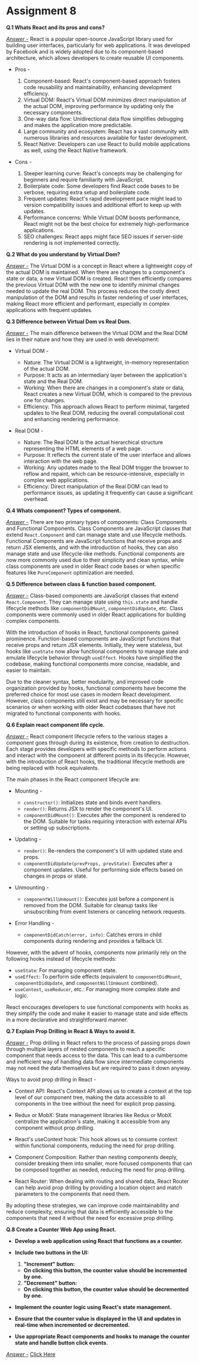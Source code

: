 # Assignment 8

**Q.1 Whats React and its pros and cons?**

<u>_Answer -_</u> React is a popular open-source JavaScript library used for building user interfaces, particularly for web applications. It was developed by Facebook and is widely adopted due to its component-based architecture, which allows developers to create reusable UI components.

- Pros -

  1. Component-based: React's component-based approach fosters code reusability and maintainability, enhancing development efficiency.
  2. Virtual DOM: React's Virtual DOM minimizes direct manipulation of the actual DOM, improving performance by updating only the necessary components.
  3. One-way data flow: Unidirectional data flow simplifies debugging and makes the application more predictable.
  4. Large community and ecosystem: React has a vast community with numerous libraries and resources available for faster development.
  5. React Native: Developers can use React to build mobile applications as well, using the React Native framework.

- Cons -

  1. Steeper learning curve: React's concepts may be challenging for beginners and require familiarity with JavaScript.
  2. Boilerplate code: Some developers find React code bases to be verbose, requiring extra setup and boilerplate code.
  3. Frequent updates: React's rapid development pace might lead to version compatibility issues and additional effort to keep up with updates.
  4. Performance concerns: While Virtual DOM boosts performance, React might not be the best choice for extremely high-performance applications.
  5. SEO challenges: React apps might face SEO issues if server-side rendering is not implemented correctly.

**Q.2 What do you understand by Virtual Dom?**

<u>_Answer -_</u> The Virtual DOM is a concept in React where a lightweight copy of the actual DOM is maintained. When there are changes to a component's state or data, a new Virtual DOM is created. React then efficiently compares the previous Virtual DOM with the new one to identify minimal changes needed to update the real DOM. This process reduces the costly direct manipulation of the DOM and results in faster rendering of user interfaces, making React more efficient and performant, especially in complex applications with frequent updates.

**Q.3 Difference between Virtual Dom vs Real Dom.**

<u>_Answer -_</u> The main difference between the Virtual DOM and the Real DOM lies in their nature and how they are used in web development:

- Virtual DOM -

  - Nature: The Virtual DOM is a lightweight, in-memory representation of the actual DOM.
  - Purpose: It acts as an intermediary layer between the application's state and the Real DOM.
  - Working: When there are changes in a component's state or data, React creates a new Virtual DOM, which is compared to the previous one for changes.
  - Efficiency: This approach allows React to perform minimal, targeted updates to the Real DOM, reducing the overall computational cost and enhancing rendering performance.

- Real DOM -

  - Nature: The Real DOM is the actual hierarchical structure representing the HTML elements of a web page.
  - Purpose: It reflects the current state of the user interface and allows interaction with the web page.
  - Working: Any updates made to the Real DOM trigger the browser to reflow and repaint, which can be resource-intensive, especially in complex web applications.
  - Efficiency: Direct manipulation of the Real DOM can lead to performance issues, as updating it frequently can cause a significant overhead.

**Q.4 Whats component? Types of component.**

<u>_Answer -_</u> There are two primary types of components: Class Components and Functional Components. Class Components are JavaScript classes that extend `React.Component` and can manage state and use lifecycle methods. Functional Components are JavaScript functions that receive props and return JSX elements, and with the introduction of hooks, they can also manage state and use lifecycle-like methods. Functional components are now more commonly used due to their simplicity and clean syntax, while class components are used in older React code bases or when specific features like `PureComponent` optimization are needed.

**Q.5 Difference between class & function based component.**

<u>_Answer -_</u> Class-based components are JavaScript classes that extend `React.Component`. They can manage state using `this.state` and handle lifecycle methods like `componentDidMount`, `componentDidUpdate`, etc. Class components were commonly used in older React applications for building complex components.

With the introduction of hooks in React, functional components gained prominence. Function-based components are JavaScript functions that receive props and return JSX elements. Initially, they were stateless, but hooks like `useState` now allow functional components to manage state and emulate lifecycle behavior through `useEffect`. Hooks have simplified the codebase, making functional components more concise, readable, and easier to maintain.

Due to the cleaner syntax, better modularity, and improved code organization provided by hooks, functional components have become the preferred choice for most use cases in modern React development. However, class components still exist and may be necessary for specific scenarios or when working with older React codebases that have not migrated to functional components with hooks.

**Q.6 Explain react component life cycle.**

<u>_Answer -_</u> React component lifecycle refers to the various stages a component goes through during its existence, from creation to destruction. Each stage provides developers with specific methods to perform actions and interact with the component at different points in its lifecycle. However, with the introduction of React hooks, the traditional lifecycle methods are being replaced with hook equivalents.

The main phases in the React component lifecycle are:

- Mounting -

  - `constructor()`: Initializes state and binds event handlers.
  - `render()`: Returns JSX to render the component's UI.
  - `componentDidMount()`: Executes after the component is rendered to the DOM. Suitable for tasks requiring interaction with external APIs or setting up subscriptions.

- Updating -

  - `render()`: Re-renders the component's UI with updated state and props.
  - `componentDidUpdate(prevProps, prevState)`: Executes after a component updates. Useful for performing side effects based on changes in props or state.

- Unmounting -

  - `componentWillUnmount()`: Executes just before a component is removed from the DOM. Suitable for cleanup tasks like unsubscribing from event listeners or canceling network requests.

- Error Handling -

  - `componentDidCatch(error, info)`: Catches errors in child components during rendering and provides a fallback UI.

However, with the advent of hooks, components now primarily rely on the following hooks instead of lifecycle methods:

- `useState`: For managing component state.
- `useEffect`: To perform side effects (equivalent to `componentDidMount`, `componentDidUpdate`, and `componentWillUnmount` combined).
- `useContext`, `useReducer`, etc.: For managing more complex state and logic.

React encourages developers to use functional components with hooks as they simplify the code and make it easier to manage state and side effects in a more declarative and straightforward manner.

**Q.7 Explain Prop Drilling in React & Ways to avoid it.**

<u>_Answer -_</u> Prop drilling in React refers to the process of passing props down through multiple layers of nested components to reach a specific component that needs access to the data. This can lead to a cumbersome and inefficient way of handling data flow since intermediate components may not need the data themselves but are required to pass it down anyway.

Ways to avoid prop drilling in React -

- Context API: React's Context API allows us to create a context at the top level of our component tree, making the data accessible to all components in the tree without the need for explicit prop passing.

- Redux or MobX: State management libraries like Redux or MobX centralize the application's state, making it accessible from any component without prop drilling.

- React's useContext hook: This hook allows us to consume context within functional components, reducing the need for prop drilling.

- Component Composition: Rather than nesting components deeply, consider breaking them into smaller, more focused components that can be composed together as needed, reducing the need for prop drilling.

- React Router: When dealing with routing and shared data, React Router can help avoid prop drilling by providing a location object and match parameters to the components that need them.

By adopting these strategies, we can improve code maintainability and reduce complexity, ensuring that data is efficiently accessible to the components that need it without the need for excessive prop drilling.

**Q.8 Create a Counter Web App using React.**

- **Develop a web application using React that functions as a counter.**
- **Include two buttons in the UI:**

  1. **"Increment" button:**

  - **On clicking this button, the counter value should be incremented by one.**

  2. **"Decrement" button:**

  - **On clicking this button, the counter value should be decremented by one.**

- **Implement the counter logic using React's state management.**
- **Ensure that the counter value is displayed in the UI and updates in real-time when incremented or decremented.**
- **Use appropriate React components and hooks to manage the counter state and handle button click events.**

<u>_Answer -_</u> [Click Here](./Counter%20App/)